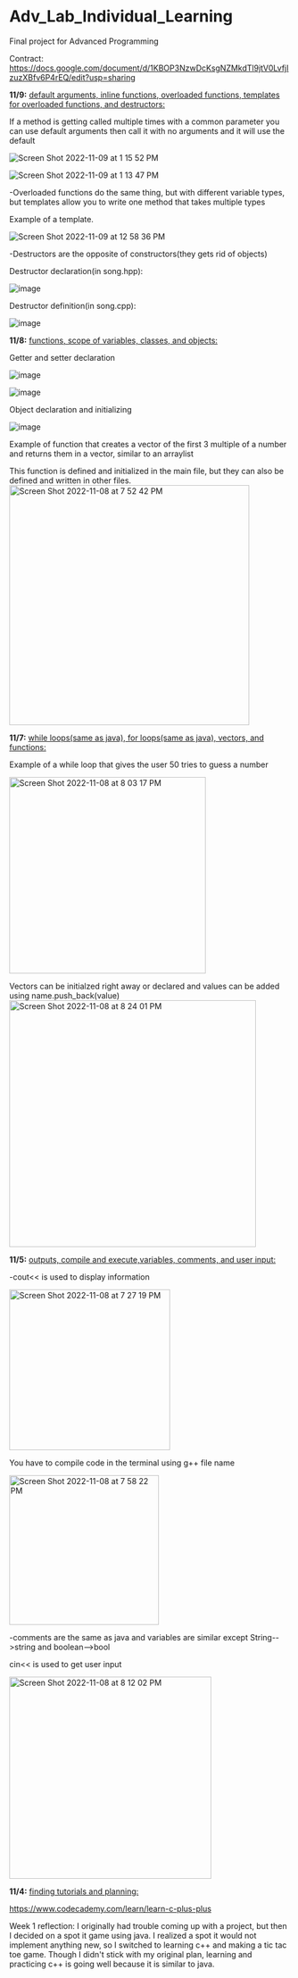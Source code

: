 # Adv_Lab_Individual_Learning
Final project for Advanced Programming

Contract: https://docs.google.com/document/d/1KBOP3NzwDcKsgNZMkdTl9jtV0LvfjIzuzXBfv6P4rEQ/edit?usp=sharing 

**11/9:** <ins>default arguments, inline functions, overloaded functions, templates for overloaded functions, and destructors:</ins>

If a method is getting called multiple times with a common parameter you can use default arguments then call it with no arguments and it will use the default

![Screen Shot 2022-11-09 at 1 15 52 PM](https://user-images.githubusercontent.com/112722444/200920862-033e2fa8-71eb-425b-83b6-1b682c1c6521.png)

![Screen Shot 2022-11-09 at 1 13 47 PM](https://user-images.githubusercontent.com/112722444/200920475-d4fdcefb-4240-43a6-8513-619cf10718b7.png)

-Overloaded functions do the same thing, but with different variable types, but templates allow you to write one method that takes multiple types

Example of a template.

![Screen Shot 2022-11-09 at 12 58 36 PM](https://user-images.githubusercontent.com/112722444/200917468-015e8368-a869-4cfe-b9e8-33aba36a8a0d.png)

-Destructors are the opposite of constructors(they gets rid of objects)

Destructor declaration(in song.hpp):                          

![image](https://user-images.githubusercontent.com/112722444/200965172-99cdea4a-fabc-4c1b-aa0d-7ffaee3aa128.png)

Destructor definition(in song.cpp):

![image](https://user-images.githubusercontent.com/112722444/200965234-ce900faf-d6e0-4729-8959-4697c1d7f309.png)



**11/8:** <ins>functions, scope of variables, classes, and objects:</ins>

Getter and setter declaration         

![image](https://user-images.githubusercontent.com/112722444/200959499-47cc8486-1ff3-4dd3-822c-a0c7257eedc1.png)



![image](https://user-images.githubusercontent.com/112722444/200959616-99ccc166-edb2-4a05-a9d0-3702f81454e0.png)

Object declaration and initializing

![image](https://user-images.githubusercontent.com/112722444/200959112-a7a45d59-248b-47a3-ba27-2b79e33220ba.png)


Example of function that creates a vector of the first 3 multiple of a number and returns them in a vector, similar to an arraylist

This function is defined and initialized in the main file, but they can also be defined and written in other files. 
<img width="430" alt="Screen Shot 2022-11-08 at 7 52 42 PM" src="https://user-images.githubusercontent.com/112722444/200717324-9939ce29-73d7-4337-b0ed-e36a48b5e725.png">

**11/7:** <ins>while loops(same as java), for loops(same as java), vectors, and functions:</ins>

Example of a while loop that gives the user 50 tries to guess a number

<img width="352" alt="Screen Shot 2022-11-08 at 8 03 17 PM" src="https://user-images.githubusercontent.com/112722444/200718822-9ce63cb9-cb6e-427f-bc10-ff723ff2ecdc.png">

Vectors can be initialzed right away or declared and values can be added using name.push_back(value)
<img width="442" alt="Screen Shot 2022-11-08 at 8 24 01 PM" src="https://user-images.githubusercontent.com/112722444/200721777-879c212f-5af3-4008-9c27-c896ec67a55b.png">


**11/5:** <ins>outputs, compile and execute,variables, comments, and user input:</ins>

-cout<< is used to display information 

<img width="288" alt="Screen Shot 2022-11-08 at 7 27 19 PM" src="https://user-images.githubusercontent.com/112722444/200717720-4f818858-a7b1-46a7-915e-6e68b9bf6ea0.png">

You have to compile code in the terminal using g++ file name

<img width="268" alt="Screen Shot 2022-11-08 at 7 58 22 PM" src="https://user-images.githubusercontent.com/112722444/200718102-a3ffb943-2102-4f64-b68a-a6a9da61382d.png">

-comments are the same as java and variables are similar except String-->string and boolean-->bool

cin<< is used to get user input

<img width="362" alt="Screen Shot 2022-11-08 at 8 12 02 PM" src="https://user-images.githubusercontent.com/112722444/200720154-415221a5-40fc-43a2-9cc2-086212ae72cc.png">


**11/4:** <ins>finding tutorials and planning:</ins>

https://www.codecademy.com/learn/learn-c-plus-plus


Week 1 reflection: I originally had trouble coming up with a project, but then I decided on a spot it game using java. I realized a spot it would not implement anything new, so I switched to learning c++ and making a tic tac toe game. Though I didn't stick with my original plan, learning and practicing c++ is going well because it is similar to java.

